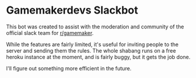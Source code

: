 # Gamemakerdevs Slackbot

This bot was created to assist with the moderation and community of the 
official slack team for [r/gamemaker](http://reddit.com/r/gamemaker).

While the features are fairly limited, it's useful for inviting people 
to the server and sending them the rules. The whole shabang runs on a 
free heroku instance at the moment, and is fairly buggy, but it gets 
the job done.

I'll figure out something more efficient in the future.
